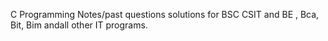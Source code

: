 C Programming Notes/past questions solutions for BSC CSIT and BE , Bca, Bit, Bim andall other IT programs.
